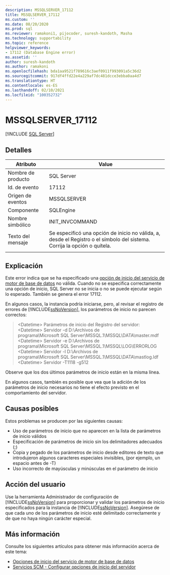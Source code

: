```yaml
---
description: MSSQLSERVER_17112
title: MSSQLSERVER_17112
ms.custom: ''
ms.date: 08/20/2020
ms.prod: sql
ms.reviewer: ramakoni1, pijocoder, suresh-kandoth, Masha
ms.technology: supportability
ms.topic: reference
helpviewer_keywords:
- 17112 (Database Engine error)
ms.assetid: ''
author: suresh-kandoth
ms.author: ramakoni
ms.openlocfilehash: bda1aa9521f789616c3aef0911f993091a5c36d2
ms.sourcegitcommit: 917df4ffd22e4a229af7dc481dcce3ebba0aa4d7
ms.translationtype: HT
ms.contentlocale: es-ES
ms.lasthandoff: 02/10/2021
ms.locfileid: "100352732"
---
```

# <a name="mssqlserver_17112"></a>MSSQLSERVER_17112
 [!INCLUDE [SQL Server](../../includes/applies-to-version/sqlserver.md)]

## <a name="details"></a>Detalles

|Atributo|Value|
|---|---|
|Nombre de producto|SQL Server|
|Id. de evento|17112|
|Origen de eventos|MSSQLSERVER|
|Componente|SQLEngine|
|Nombre simbólico|INIT_INVCOMMAND|
|Texto del mensaje|Se especificó una opción de inicio no válida, a, desde el Registro o el símbolo del sistema. Corrija la opción o quítela.|
||

## <a name="explanation"></a>Explicación

Este error indica que se ha especificado una [opción de inicio del servicio de motor de base de datos](../../database-engine/configure-windows/database-engine-service-startup-options.md) no válida. Cuando no se especifica correctamente una opción de inicio, SQL Server no se inicia o no se puede ejecutar según lo esperado. También se genera el error 17112.

En algunos casos, la instancia podría iniciarse, pero, al revisar el registro de errores de [!INCLUDE[ssNoVersion](../../includes/ssnoversion-md.md)], los parámetros de inicio no parecen correctos:

> \<Datetime> Parámetros de inicio del Registro del servidor:  
\<Datetime> Servidor -d D:\Archivos de programa\Microsoft SQL Server\MSSQL.1\MSSQL\DATA\master.mdf  
\<Datetime> Servidor -e D:\Archivos de programa\Microsoft SQL Server\MSSQL.1\MSSQL\LOG\ERRORLOG  
\<Datetime> Servidor -l D:\Archivos de programa\Microsoft SQL Server\MSSQL.1\MSSQL\DATA\mastlog.ldf  
\<Datetime> Servidor -T1118 -g512

Observe que los dos últimos parámetros de inicio están en la misma línea.

En algunos casos, también es posible que vea que la adición de los parámetros de inicio necesarios no tiene el efecto previsto en el comportamiento del servidor.

## <a name="possible-causes"></a>Causas posibles

Estos problemas se producen por las siguientes causas:

- Uso de parámetros de inicio que no aparecen en la lista de parámetros de inicio válidos
- Especificación de parámetros de inicio sin los delimitadores adecuados (;)
- Copia y pegado de los parámetros de inicio desde editores de texto que introdujeron algunos caracteres especiales invisibles, (por ejemplo, un espacio antes de -T)
- Uso incorrecto de mayúsculas y minúsculas en el parámetro de inicio

## <a name="user-action"></a>Acción del usuario

Use la herramienta Administrador de configuración de [!INCLUDE[ssNoVersion](../../includes/ssnoversion-md.md)] para proporcionar y validar los parámetros de inicio especificados para la instancia de [!INCLUDE[ssNoVersion](../../includes/ssnoversion-md.md)]. Asegúrese de que cada uno de los parámetros de inicio esté delimitado correctamente y de que no haya ningún carácter especial.

## <a name="more-information"></a>Más información

Consulte los siguientes artículos para obtener más información acerca de este tema:

- [Opciones de inicio del servicio de motor de base de datos](../../database-engine/configure-windows/database-engine-service-startup-options.md)
- [Servicios SCM - Configurar opciones de inicio del servidor](../../database-engine/configure-windows/scm-services-configure-server-startup-options.md)